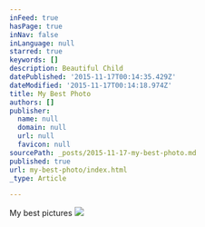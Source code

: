 ```yaml
---
inFeed: true
hasPage: true
inNav: false
inLanguage: null
starred: true
keywords: []
description: Beautiful Child
datePublished: '2015-11-17T00:14:35.429Z'
dateModified: '2015-11-17T00:14:18.974Z'
title: My Best Photo
authors: []
publisher:
  name: null
  domain: null
  url: null
  favicon: null
sourcePath: _posts/2015-11-17-my-best-photo.md
published: true
url: my-best-photo/index.html
_type: Article

---
```

My best pictures
![](https://the-grid-user-content.s3-us-west-2.amazonaws.com/f1d7cd6c-b188-4d0e-82b0-5555fd947f4b.jpg)